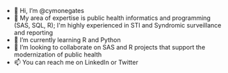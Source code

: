 - 👋 Hi, I’m @cymonegates
- 👀 My area of expertise is public health informatics and programming (SAS, SQL, R); I'm highly experienced in STI and Syndromic surveillance and reporting
- 🌱 I’m currently learning R and Python
- 💞️ I’m looking to collaborate on SAS and R projects that support the modernization of public health
- 📫 You can reach me on LinkedIn or Twitter

<!---
cymonegates/cymonegates is a ✨ special ✨ repository because its `README.md` (this file) appears on your GitHub profile.
You can click the Preview link to take a look at your changes.
--->
